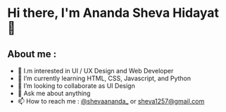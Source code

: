 # Hi there, I'm Ananda Sheva Hidayat 👋
## About me :
- 👀 I.m interested in UI / UX Design and Web Developer
- 🌱 I’m currently learning HTML, CSS, Javascript, and Python
- 👯 I’m looking to collaborate as UI Design
- 💬 Ask me about anything
- 📫 How to reach me : <a href="https://www.instagram.com/shevaananda_/" target="_blank">@shevaananda_</a> or sheva1257@gmail.com
